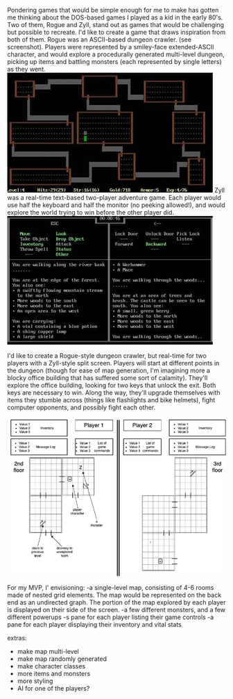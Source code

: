 Pondering games that would be simple enough for me to make has gotten me thinking about the DOS-based games I played as a kid in the early 80's.  Two of them, Rogue and Zyll, stand out as games that would be challenging but possible to recreate.  I'd like to create a game that draws inspiration from both of them.
Rogue was an ASCII-based dungeon crawler.  (see screenshot).  Players were represented by a smiley-face extended-ASCII character, and would explore a procedurally generated multi-level dungeon, picking up items and battling monsters (each represented by single letters) as they went.
![Slide 1](./rogue.jpg)
Zyll was a real-time text-based two-player adventure game.  Each player would use half the keyboard and half the monitor (no peeking allowed!), and would explore the world trying to win before the other player did.
![Slide 2](./zyll.jpg)

I'd like to create a Rogue-style dungeon crawler, but real-time for two players with a Zyll-style split screen.  Players will start at different points in the dungeon (though for ease of map generation, I'm imagining more a blocky office building that has suffered some sort of calamity).  They'll explore the office building, looking for two keys that unlock the exit.  Both keys are necessary to win.  Along the way, they'll upgrade themselves with items they stumble across (things like flashlights and bike helmets), fight computer opponents, and possibly fight each other.  

![Slide 3](./project_1_wireframe.jpg)

For my MVP, I' envisioning:
-a single-level map, consisting of 4-6 rooms made of nested grid elements. The map would be represented on the back end as an undirected graph.  The portion of the map explored by each player is displayed on their side of the screen.
-a few different monsters, and a few different powerups
-s pane for each player listing their game controls
-a pane for each player displaying their inventory and vital stats

extras:
- make map multi-level
- make map randomly generated
- make character classes
- more items and monsters
- more styling
- AI for one of the players?